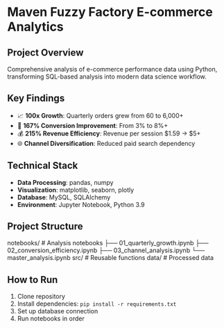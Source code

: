 # Maven Fuzzy Factory E-commerce Analytics

## Project Overview
Comprehensive analysis of e-commerce performance data using Python, transforming SQL-based analysis into modern data science workflow.

## Key Findings
- 📈 **100x Growth**: Quarterly orders grew from 60 to 6,000+
- 🎯 **167% Conversion Improvement**: From 3% to 8%+ 
- 💰 **215% Revenue Efficiency**: Revenue per session $1.59 → $5+
- 🌐 **Channel Diversification**: Reduced paid search dependency

## Technical Stack
- **Data Processing**: pandas, numpy
- **Visualization**: matplotlib, seaborn, plotly
- **Database**: MySQL, SQLAlchemy
- **Environment**: Jupyter Notebook, Python 3.9

## Project Structure
notebooks/          # Analysis notebooks
├── 01_quarterly_growth.ipynb
├── 02_conversion_efficiency.ipynb
├── 03_channel_analysis.ipynb
└── master_analysis.ipynb
src/                # Reusable functions
data/               # Processed data

## How to Run
1. Clone repository
2. Install dependencies: `pip install -r requirements.txt`
3. Set up database connection
4. Run notebooks in order